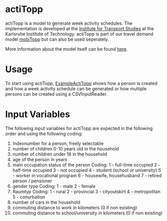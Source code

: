 # actiTopp

actiTopp is a model to generate week activity schedules. The implementation is developed at the [Institute for Transport Studies](http://www.ifv.kit.edu) at the Karlsruhe Institute of Technology. actiTopp is part of our travel demand model [mobiTopp](http://www.ifv.kit.edu/359.php) but can also be used seperately.

More information about the model itself can be found [here](https://trid.trb.org/View/1437316).

# Usage

To start using actiTopp, [ExampleActiTopp](https://github.com/ifv-mobitopp/actitopp/blob/master/src/main/java/edu/kit/ifv/mobitopp/actitopp/demo/ExampleActiTopp.java) shows how a person is created and how a week activity schedule can be generated or how multiple persons can be created using a CSVInputReader.

# Input Variables

The following input variables for actiTopp are expected in the following order and using the following coding:

1. Indexnumber for a person, freely selectable
2. number of children 0-10 years old in the household
3. number of children under 18 in the household
4. age of the person in years
5. main occupation status of the person
	Coding:
	1 - full-time occupied
	2 - half-time occupied
	3 - not occupied
	4 - student (school or university)
	5 - worker in vocational program 
	6 - housewife, househusband
	7 - retired person / pensioner
6. gender type
	Coding:
	1 - male
	2 - female
7. Raumtyp
	Coding:
	1 - rural
	2 - provincial
	3 - cityoutskirt
	4 - metropolitan
	5 - conurbation
8. number of cars in the household
9. commuting distance to work in kilometers (0 if non existing)
10. commuting distance to school/university in kilometers (0 if non existing)

